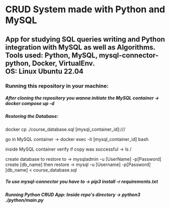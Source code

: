 # CRUD System made with Python and MySQL

## App for studying SQL queries writing and Python integration with MySQL as well as Algorithms.<br> Tools used: Python, MySQL, mysql-connector-python, Docker, VirtualEnv.<br> OS: Linux Ubuntu 22.04

### Running this repository in your machine:  

##### After cloning the repository you wanna initiate the MySQL container -> docker compose up -d

##### Restoring the Database:
docker cp ./course_database.sql [mysql_container_id]:///

go in MySQL container -> docker exec -it [mysql_container_id] bash

inside MySQL container verify if copy was successful -> ls /

create database to restore to -> mysqladmin -u [UserName] -p[Password] create [db_name]
then restore -> mysql -u [Username] -p[Password] [db_name] < course_database.sql

##### To use mysql-connector you have to -> pip3 install -r requirements.txt

##### Running Python CRUD App: Inside repo's directory -> python3 ./python/main.py
